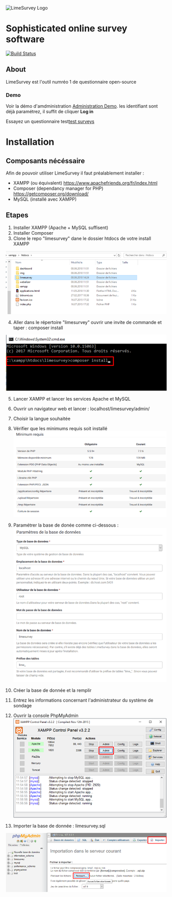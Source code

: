 ![LimeSurvey Logo](https://www.limesurvey.org/images/logos/logo_main.png)
# Sophisticated online survey software
[![Build Status](https://travis-ci.org/LimeSurvey/LimeSurvey.svg?branch=master)](https://travis-ci.org/LimeSurvey/LimeSurvey/)


## About
LimeSurvey est l'outil numréo 1 de questionnaire open-source

### Demo

Voir la démo d'amdministration [Administration Demo](http://demo.limesurvey.org/index.php?r=admin/authentication/sa/login).
les identifiant sont déjà paramétrez, il suffit de cliquer **Log in**

Essayez un questionnaire test[test surveys](https://survey.limesurvey.org/index.php?sid=78184&lang=en)

# Installation

## Composants nécéssaire
Afin de pouvoir utiliser LimeSurvey il faut préalablement installer :
- XAMPP (ou équivalent)
https://www.apachefriends.org/fr/index.html
- Composer (dependancy manager for PHP)
https://getcomposer.org/download/
- MySQL (installé avec XAMPP)

## Etapes
1. Installer XAMPP (Apache + MySQL suffisent)
2. Installer Composer
3. Clone le repo "limesurvey" dane le dossier htdocs de votre install XAMPP

![Structure du dossier de htdocs](img/folders_xampp.png?raw=true "Folders organisation")

4. Aller dans le répertoire "limesurvey" ouvrir une invite de commande et taper : composer install

![Commande composer install](img/composer_install.png?raw=true "Commande composer install")

5. Lancer XAMPP et lancer les services Apache et MySQL
6. Ouvrir un navigateur web et lancer :
	localhost/limesurvey/admin/
7. Choisir la langue souhaitée
8. Vérifier que les minimums requis soit installé
![Minimum requis](img/limesurvey_min.png?raw=true "Minimum requis")
9. Paramétrer la base de donée comme ci-dessous :
![Paramètres BDD](img/limesurvey_bdd.png?raw=true "Paramétrage base de donnée")
10. Créer la base de donnée et la remplir
11. Entrez les informations concernant l'administrateur du système de sondage
12. Ouvrir la console PhpMyAdmin
![Ouvrir la console de phpmyadmin](img/phpmyadmin.png?raw=true "phpmyadmin console")

13. Importer la base de donnée : limesurvey.sql

![Importer la base de donnée MySQL](img/import_sql.png?raw=true "Importer limesurvey.sql")






